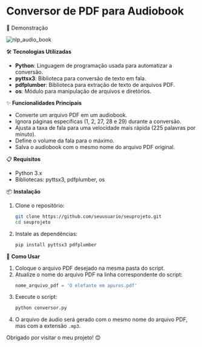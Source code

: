 # Conversor de PDF para Audiobook
📸 Demonstração

![nlp_audio_book](https://github.com/SamuSuzini/nlp_audiobook/assets/168037378/ddb8aa2b-5887-4d62-9e42-0a5a5137b5a2)


🛠️ **Tecnologias Utilizadas**
- **Python**: Linguagem de programação usada para automatizar a conversão.
- **pyttsx3**: Biblioteca para conversão de texto em fala.
- **pdfplumber**: Biblioteca para extração de texto de arquivos PDF.
- **os**: Módulo para manipulação de arquivos e diretórios.

✨ **Funcionalidades Principais**
- Converte um arquivo PDF em um audiobook.
- Ignora páginas específicas (1, 2, 27, 28 e 29) durante a conversão.
- Ajusta a taxa de fala para uma velocidade mais rápida (225 palavras por minuto).
- Define o volume da fala para o máximo.
- Salva o audiobook com o mesmo nome do arquivo PDF original.

📋 **Requisitos**
- Python 3.x
- Bibliotecas: pyttsx3, pdfplumber, os

📦 **Instalação**
1. Clone o repositório:
    ```bash
    git clone https://github.com/seuusuario/seuprojeto.git
    cd seuprojeto
    ```
2. Instale as dependências:
    ```bash
    pip install pyttsx3 pdfplumber
    ```

🚀 **Como Usar**
1. Coloque o arquivo PDF desejado na mesma pasta do script.
2. Atualize o nome do arquivo PDF na linha correspondente do script:
    ```python
    nome_arquivo_pdf = 'O elefante em apuros.pdf'
    ```
3. Execute o script:
    ```bash
    python conversor.py
    ```
4. O arquivo de áudio será gerado com o mesmo nome do arquivo PDF, mas com a extensão `.mp3`.

Obrigado por visitar o meu projeto! 😊
